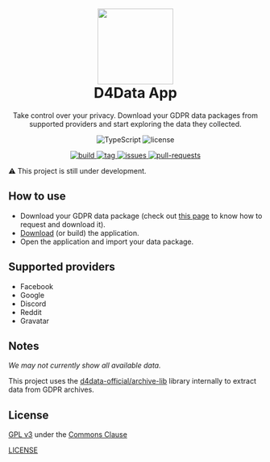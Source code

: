 <h1 align="center">
  <img src="https://avatars.githubusercontent.com/u/68558871" width="150px"/><br/>
  D4Data App
</h1>

<p align="center">Take control over your privacy. Download your GDPR data packages from supported providers and start exploring the data they collected.</p>

<p align="center">
  <img src="https://img.shields.io/badge/TypeScript-007ACC?style=for-the-badge&logo=typescript&logoColor=white" alt="TypeScript" />
  <img src="https://img.shields.io/badge/LICENSE-GPL_v3_(Commons_Clause)-2ea44f?style=for-the-badge" alt="license" />
</p>

<p align="center">
  <a href="#">
    <img src="https://img.shields.io/github/workflow/status/d4data-official/d4data-app/Test%20Build?style=for-the-badge" alt="build"/>
  </a>
  <a href="https://github.com/d4data-official/d4data-app/releases">
    <img src="https://img.shields.io/github/v/release/d4data-official/d4data-app?style=for-the-badge&sort=semver" alt="tag"/>
  </a>
  <a href="https://github.com/d4data-official/d4data-app/issues">
    <img src="https://img.shields.io/github/issues-raw/d4data-official/d4data-app?style=for-the-badge" alt="issues"/>
  </a>
  <a href="https://github.com/d4data-official/archive-lib/pulls">
    <img src="https://img.shields.io/github/issues-pr-raw/d4data-official/archive-lib?style=for-the-badge" alt="pull-requests"/>
  </a>
</p>

⚠ This project is still under development.

## How to use

* Download your GDPR data package (check out [this page](https://docs.d4data.org/docs/user-docs/guides/index) to know how to request and download it).
* [Download](https://github.com/d4data-official/d4data-app/releases) (or build) the application.
* Open the application and import your data package.

## Supported providers

- Facebook
- Google
- Discord
- Reddit
- Gravatar

## Notes

*We may not currently show all available data.*

This project uses the [d4data-official/archive-lib](https://github.com/d4data-official/archive-lib) library internally to extract data from GDPR archives.

## License

[GPL v3](https://www.gnu.org/licenses/gpl-3.0.html) under the [Commons Clause](https://commonsclause.com/)

[LICENSE](LICENSE.md)
